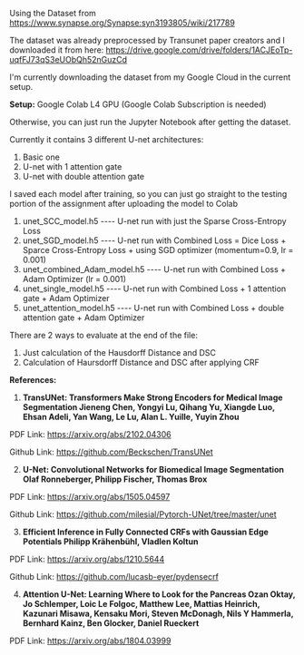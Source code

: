 Using the Dataset from https://www.synapse.org/Synapse:syn3193805/wiki/217789

The dataset was already preprocessed by Transunet paper creators and I downloaded it from here:
https://drive.google.com/drive/folders/1ACJEoTp-uqfFJ73qS3eUObQh52nGuzCd

I'm  currently downloading the dataset from my Google Cloud in the current setup.

**Setup:**
Google Colab L4 GPU (Google Colab Subscription is needed)

Otherwise, you can just run the Jupyter Notebook after getting the dataset.

Currently it contains 3 different U-net architectures:
1) Basic one
2) U-net with 1 attention gate
3) U-net with double attention gate

I saved each model after training, so you can just go straight to the testing portion of the assignment after uploading the model to Colab
1) unet_SCC_model.h5  ----  U-net run with just the Sparse Cross-Entropy Loss
2) unet_SGD_model.h5  ----  U-net run with Combined Loss = Dice Loss + Sparce Cross-Entropy Loss + using SGD optimizer (momentum=0.9, lr = 0.001)
3) unet_combined_Adam_model.h5 ---- U-net run with Combined Loss + Adam Optimizer (lr = 0.001)
4) unet_single_model.h5 ---- U-net run with Combined Loss + 1 attention gate + Adam Optimizer
5) unet_attention_model.h5 ---- U-net run with Combined Loss + double attention gate + Adam Optimizer

There are 2 ways to evaluate at the end of the file:
1) Just calculation of the Hausdorff Distance and DSC
2) Calculation of Haursdorff Distance and DSC after applying CRF

**References:**

1) **TransUNet: Transformers Make Strong Encoders for Medical Image Segmentation
Jieneng Chen, Yongyi Lu, Qihang Yu, Xiangde Luo, Ehsan Adeli, Yan Wang, Le Lu, Alan L. Yuille, Yuyin Zhou**

PDF Link: https://arxiv.org/abs/2102.04306

Github Link: https://github.com/Beckschen/TransUNet

2) **U-Net: Convolutional Networks for Biomedical Image Segmentation
Olaf Ronneberger, Philipp Fischer, Thomas Brox**

PDF Link: https://arxiv.org/abs/1505.04597

Github Link: https://github.com/milesial/Pytorch-UNet/tree/master/unet

3) **Efficient Inference in Fully Connected CRFs with Gaussian Edge Potentials
Philipp Krähenbühl, Vladlen Koltun**

PDF Link: https://arxiv.org/abs/1210.5644

Github Link: https://github.com/lucasb-eyer/pydensecrf

4) **Attention U-Net: Learning Where to Look for the Pancreas
Ozan Oktay, Jo Schlemper, Loic Le Folgoc, Matthew Lee, Mattias Heinrich, Kazunari Misawa, Kensaku Mori, Steven McDonagh, Nils Y Hammerla, Bernhard Kainz, Ben Glocker, Daniel Rueckert**

PDF Link: https://arxiv.org/abs/1804.03999
